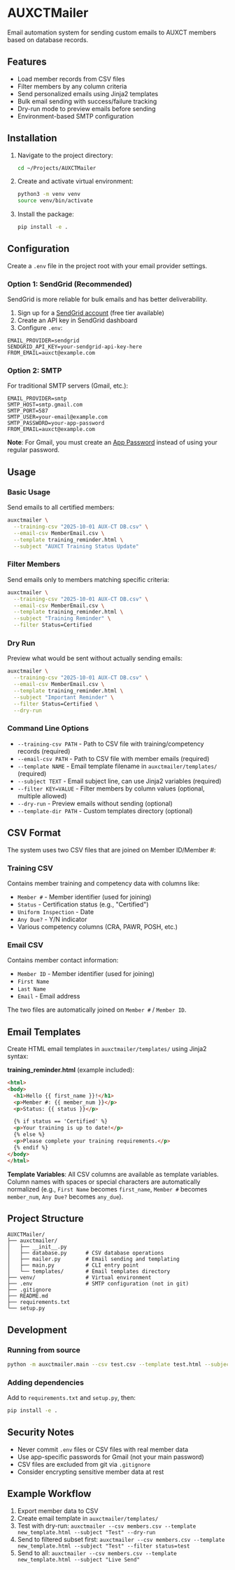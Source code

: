 # AUXCTMailer

Email automation system for sending custom emails to AUXCT members based on database records.

## Features

- Load member records from CSV files
- Filter members by any column criteria
- Send personalized emails using Jinja2 templates
- Bulk email sending with success/failure tracking
- Dry-run mode to preview emails before sending
- Environment-based SMTP configuration

## Installation

1. Navigate to the project directory:
   ```bash
   cd ~/Projects/AUXCTMailer
   ```

2. Create and activate virtual environment:
   ```bash
   python3 -m venv venv
   source venv/bin/activate
   ```

3. Install the package:
   ```bash
   pip install -e .
   ```

## Configuration

Create a `.env` file in the project root with your email provider settings.

### Option 1: SendGrid (Recommended)

SendGrid is more reliable for bulk emails and has better deliverability.

1. Sign up for a [SendGrid account](https://sendgrid.com/) (free tier available)
2. Create an API key in SendGrid dashboard
3. Configure `.env`:

```env
EMAIL_PROVIDER=sendgrid
SENDGRID_API_KEY=your-sendgrid-api-key-here
FROM_EMAIL=auxct@example.com
```

### Option 2: SMTP

For traditional SMTP servers (Gmail, etc.):

```env
EMAIL_PROVIDER=smtp
SMTP_HOST=smtp.gmail.com
SMTP_PORT=587
SMTP_USER=your-email@example.com
SMTP_PASSWORD=your-app-password
FROM_EMAIL=auxct@example.com
```

**Note**: For Gmail, you must create an [App Password](https://support.google.com/accounts/answer/185833) instead of using your regular password.

## Usage

### Basic Usage

Send emails to all certified members:

```bash
auxctmailer \
  --training-csv "2025-10-01 AUX-CT DB.csv" \
  --email-csv MemberEmail.csv \
  --template training_reminder.html \
  --subject "AUXCT Training Status Update"
```

### Filter Members

Send emails only to members matching specific criteria:

```bash
auxctmailer \
  --training-csv "2025-10-01 AUX-CT DB.csv" \
  --email-csv MemberEmail.csv \
  --template training_reminder.html \
  --subject "Training Reminder" \
  --filter Status=Certified
```

### Dry Run

Preview what would be sent without actually sending emails:

```bash
auxctmailer \
  --training-csv "2025-10-01 AUX-CT DB.csv" \
  --email-csv MemberEmail.csv \
  --template training_reminder.html \
  --subject "Important Reminder" \
  --filter Status=Certified \
  --dry-run
```

### Command Line Options

- `--training-csv PATH` - Path to CSV file with training/competency records (required)
- `--email-csv PATH` - Path to CSV file with member emails (required)
- `--template NAME` - Email template filename in `auxctmailer/templates/` (required)
- `--subject TEXT` - Email subject line, can use Jinja2 variables (required)
- `--filter KEY=VALUE` - Filter members by column values (optional, multiple allowed)
- `--dry-run` - Preview emails without sending (optional)
- `--template-dir PATH` - Custom templates directory (optional)

## CSV Format

The system uses two CSV files that are joined on Member ID/Member #:

### Training CSV
Contains member training and competency data with columns like:
- `Member #` - Member identifier (used for joining)
- `Status` - Certification status (e.g., "Certified")
- `Uniform Inspection` - Date
- `Any Due?` - Y/N indicator
- Various competency columns (CRA, PAWR, POSH, etc.)

### Email CSV
Contains member contact information:
- `Member ID` - Member identifier (used for joining)
- `First Name`
- `Last Name`
- `Email` - Email address

The two files are automatically joined on `Member #` / `Member ID`.

## Email Templates

Create HTML email templates in `auxctmailer/templates/` using Jinja2 syntax:

**training_reminder.html** (example included):
```html
<html>
<body>
  <h1>Hello {{ first_name }}!</h1>
  <p>Member #: {{ member_num }}</p>
  <p>Status: {{ status }}</p>

  {% if status == 'Certified' %}
  <p>Your training is up to date!</p>
  {% else %}
  <p>Please complete your training requirements.</p>
  {% endif %}
</body>
</html>
```

**Template Variables**: All CSV columns are available as template variables. Column names with spaces or special characters are automatically normalized (e.g., `First Name` becomes `first_name`, `Member #` becomes `member_num`, `Any Due?` becomes `any_due`).

## Project Structure

```
AUXCTMailer/
├── auxctmailer/
│   ├── __init__.py
│   ├── database.py      # CSV database operations
│   ├── mailer.py        # Email sending and templating
│   ├── main.py          # CLI entry point
│   └── templates/       # Email templates directory
├── venv/                # Virtual environment
├── .env                 # SMTP configuration (not in git)
├── .gitignore
├── README.md
├── requirements.txt
└── setup.py
```

## Development

### Running from source

```bash
python -m auxctmailer.main --csv test.csv --template test.html --subject "Test"
```

### Adding dependencies

Add to `requirements.txt` and `setup.py`, then:

```bash
pip install -e .
```

## Security Notes

- Never commit `.env` files or CSV files with real member data
- Use app-specific passwords for Gmail (not your main password)
- CSV files are excluded from git via `.gitignore`
- Consider encrypting sensitive member data at rest

## Example Workflow

1. Export member data to CSV
2. Create email template in `auxctmailer/templates/`
3. Test with dry-run: `auxctmailer --csv members.csv --template new_template.html --subject "Test" --dry-run`
4. Send to filtered subset first: `auxctmailer --csv members.csv --template new_template.html --subject "Test" --filter status=test`
5. Send to all: `auxctmailer --csv members.csv --template new_template.html --subject "Live Send"`
